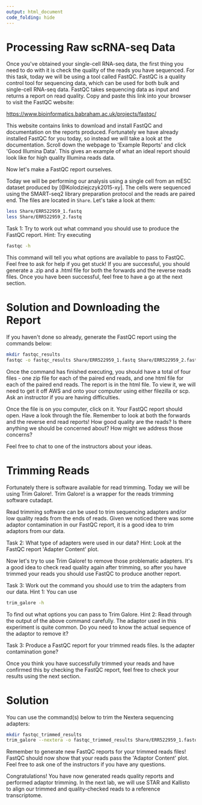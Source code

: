 ```yaml
---
output: html_document
code_folding: hide
---
```




# Processing Raw scRNA-seq Data

Once you've obtained your single-cell RNA-seq data, the first thing you need to do with it is check the quality of the reads you have sequenced. For this task, today we will be using a tool called FastQC. FastQC is a quality control tool for sequencing data, which can be used for both bulk and single-cell RNA-seq data. FastQC takes sequencing data as input and returns a report on read quality. Copy and paste this link into your browser to visit the FastQC website:

https://www.bioinformatics.babraham.ac.uk/projects/fastqc/

This website contains links to download and install FastQC and documentation on the reports produced. Fortunately we have already installed FastQC for you today, so instead we will take a look at the documentation. Scroll down the webpage to 'Example Reports' and click 'Good Illumina Data'. This gives an example of what an ideal report should look like for high quality Illumina reads data.

Now let's make a FastQC report ourselves.

Today we will be performing our analysis using a single cell from an mESC dataset produced by [@Kolodziejczyk2015-xy]. The cells were sequenced using the SMART-seq2 library preparation protocol and the reads are paired end. The files are located in `Share`. Let's take a look at them:


```bash
less Share/ERR522959_1.fastq
less Share/ERR522959_2.fastq
```

Task 1: Try to work out what command you should use to produce the FastQC report. Hint: Try executing


```bash
fastqc -h
```

This command will tell you what options are available to pass to FastQC. Feel free to ask for help if you get stuck! If you are successful, you should generate a .zip and a .html file for both the forwards and the reverse reads files. Once you have been successful, feel free to have a go at the next section.


# Solution and Downloading the Report

If you haven't done so already, generate the FastQC report using the commands below:


```bash
mkdir fastqc_results
fastqc -o fastqc_results Share/ERR522959_1.fastq Share/ERR522959_2.fastq
```

Once the command has finished executing, you should have a total of four files - one zip file for each of the paired end reads, and one html file for each of the paired end reads. The report is in the html file. To view it, we will need to get it off AWS and onto your computer using either filezilla or scp. Ask an instructor if you are having difficulties.

Once the file is on you computer, click on it. Your FastQC report should open. Have a look through the file. Remember to look at both the forwards and the reverse end read reports! How good quality are the reads? Is there anything we should be concerned about? How might we address those concerns?

Feel free to chat to one of the instructors about your ideas.

# Trimming Reads

Fortunately there is software available for read trimming. Today we will be using Trim Galore!. Trim Galore! is a wrapper for the reads trimming software cutadapt.

Read trimming software can be used to trim sequencing adapters and/or low quality reads from the ends of reads. Given we noticed there was some adaptor contamination in our FastQC report, it is a good idea to trim adaptors from our data.

Task 2: What type of adapters were used in our data? Hint: Look at the FastQC report 'Adapter Content' plot.

Now let's try to use Trim Galore! to remove those problematic adapters. It's a good idea to check read quality again after trimming, so after you have trimmed your reads you should use FastQC to produce another report.

Task 3: Work out the command you should use to trim the adapters from our data. Hint 1: You can use 


```bash
trim_galore -h
```

To find out what options you can pass to Trim Galore.
Hint 2: Read through the output of the above command carefully. The adaptor used in this experiment is quite common. Do you need to know the actual sequence of the adaptor to remove it?

Task 3: Produce a FastQC report for your trimmed reads files. Is the adapter contamination gone?

Once you think you have successfully trimmed your reads and have confirmed this by checking the FastQC report, feel free to check your results using the next section.

# Solution

You can use the command(s) below to trim the Nextera sequencing adapters:


```bash
mkdir fastqc_trimmed_results
trim_galore --nextera -o fastqc_trimmed_results Share/ERR522959_1.fastq Share/ERR522959_2.fastq
```

Remember to generate new FastQC reports for your trimmed reads files! FastQC should now show that your reads pass the 'Adaptor Content' plot. Feel free to ask one of the instructors if you have any questions.

Congratulations! You have now generated reads quality reports and performed adaptor trimming. In the next lab, we will use STAR and Kallisto to align our trimmed and quality-checked reads to a reference transcriptome.


